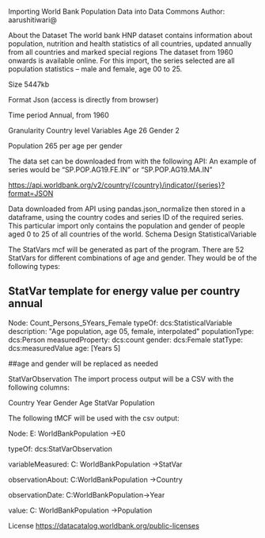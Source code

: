 Importing World Bank Population Data into Data Commons
Author: aarushitiwari@

About the Dataset
The world bank HNP dataset contains information about population, nutrition and health statistics of all countries, updated annually from all countries and marked special regions 
The dataset from 1960 onwards is available online. For this import, the series selected are all population statistics – male and female, age 00 to 25.


Size
5447kb

Format
Json (access is directly from browser)

Time period
Annual, from 1960

Granularity
Country level
Variables
Age
26
Gender
2


Population
265 per age per gender

The data set can be downloaded from  with the following API:
An example of series would be “SP.POP.AG19.FE.IN” or “SP.POP.AG19.MA.IN”


https://api.worldbank.org/v2/country/{country}/indicator/{series}?format=JSON


Data downloaded from API using pandas.json_normalize then stored in a dataframe, using the country codes and series ID of the required series. This particular import only contains the population and gender of people aged 0 to 25 of all countries of the world.
Schema Design
StatisticalVariable

The StatVars mcf will be generated as part of the program. There are 52 StatVars for different combinations of age and gender. They would be of the following types:

## StatVar template for energy value per country annual
Node: Count_Persons_5Years_Female
typeOf: dcs:StatisticalVariable
description: "Age population, age 05, female, interpolated"
populationType: dcs:Person
measuredProperty: dcs:count
gender: dcs:Female
statType: dcs:measuredValue
age: [Years 5]

##age and gender will be replaced as needed








StatVarObservation
The import process output will be a CSV with the following columns:

Country
Year
Gender
Age
StatVar
Population















The following tMCF will be used with the csv output:

Node: E: WorldBankPopulation ->E0

typeOf: dcs:StatVarObservation

variableMeasured: C: WorldBankPopulation ->StatVar

observationAbout: C:WorldBankPopulation ->Country

observationDate: C:WorldBankPopulation->Year

value: C: WorldBankPopulation ->Population




License
https://datacatalog.worldbank.org/public-licenses 

